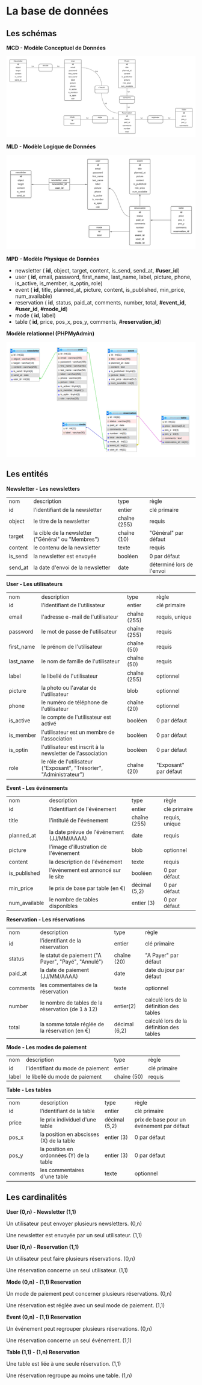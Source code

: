 # La base de données

## Les schémas

**MCD -  Modèle Conceptuel de Données**

![](/docs/schemas/entities/MCD.png)

**MLD -  Modèle Logique de Données**

![](/docs/schemas/entities/MLD.png)

**MPD -  Modèle Physique de Données**

- newsletter ( **id**, object, target, content, is_send, send_at, **#user_id**)
- user ( **id**, email, password, first_name, last_name, label, picture, phone, is_active, is_member, is_optin, role)
- event ( **id**, title, planned_at, picture, content, is_published, min_price, num_available)
- reservation ( **id**, status, paid_at, comments, number, total, **#event_id**, **#user_id**, **#mode_id**)
- mode ( **id**, label)
- table ( **id**, price, pos_x, pos_y, comments, **#reservation_id**)

**Modèle relationnel (PHPMyAdmin)**

![](/docs/schemas/entities/relations.png)

## Les entités

**Newsletter - Les newsletters**

|||||
|-|-|-|-|
|nom|description|type|règle|
|id|l'identifiant de la newsletter|entier|clé primaire|
|object|le titre de la newsletter|chaîne (255)|requis|
|target|la cible de la newsletter ("Général" ou "Membres")|chaîne (10)|"Général" par défaut|
|content|le contenu de la newsletter|texte|requis|
|is_send|la newsletter est envoyée|booléen|0 par défaut|
|send_at|la date d'envoi de la newsletter|date|déterminé lors de l'envoi|

**User - Les utilisateurs**

|||||
|-|-|-|-|
|nom|description|type|règle|
|id|l'identifiant de l'utilisateur|entier|clé primaire|
|email|l'adresse e-mail de l'utilisateur|chaîne (255)|requis, unique|
|password|le mot de passe de l'utilisateur|chaîne (255)|requis|
|first_name|le prénom de l'utilisateur|chaîne (50)|requis|
|last_name|le nom de famille de l'utilisateur|chaîne (50)|requis|
|label|le libellé de l'utilisateur|chaîne (255)|optionnel|
|picture|la photo ou l'avatar de l'utilisateur|blob|optionnel|
|phone|le numéro de téléphone de l'utilisateur|chaîne (20)|optionnel|
|is_active|le compte de l'utilisateur est activé|booléen|0 par défaut|
|is_member|l'utilisateur est un membre de l'association|booléen|0 par défaut|
|is_optin|l'utilisateur est inscrit à la newsletter de l'association|booléen|0 par défaut|
|role|le rôle de l'utilisateur ("Exposant", "Trésorier", "Administrateur")|chaîne (20)|"Exposant" par défaut|

**Event - Les événements**

|||||
|-|-|-|-|
|nom|description|type|règle|
|id|l'identifiant de l'événement|entier|clé primaire|
|title|l'intitulé de l'événement|chaîne (255)|requis, unique|
|planned_at|la date prévue de l'événement (JJ/MM/AAAA)|date|requis|
|picture|l'image d'illustration de l'événement|blob|optionnel|
|content|la description de l'événement|texte|requis|
|is_published|l'événement est annoncé sur le site|booléen|0 par défaut|
|min_price|le prix de base par table (en €)|décimal (5,2)|0 par défaut|
|num_available|le nombre de tables disponibles|entier (3)|0 par défaut|

**Reservation - Les réservations**

|||||
|-|-|-|-|
|nom|description|type|règle|
|id|l'identifiant de la réservation|entier|clé primaire|
|status|le statut de paiement ("A Payer", "Payé", "Annulé")|chaîne (20)|"A Payer" par défaut|
|paid_at|la date de paiement (JJ/MM/AAAA)|date|date du jour par défaut|
|comments|les commentaires de la réservation|texte|optionnel|
|number|le nombre de tables de la réservation (de 1 à 12)|entier(2)|calculé lors de la définition des tables|
|total|la somme totale réglée de la réservation (en €)|décimal (6,2)|calculé lors de la définition des tables|

**Mode - Les modes de paiement**

|||||
|-|-|-|-|
|nom|description|type|règle|
|id|l'identifiant du mode de paiement|entier|clé primaire|
|label|le libellé du mode de paiement|chaîne (50)|requis|

**Table - Les tables**

|||||
|-|-|-|-|
|nom|description|type|règle|
|id|l'identifiant de la table|entier|clé primaire|
|price|le prix individuel d'une table|décimal (5,2)|prix de base pour un événement par défaut|
|pos_x|la position en abscisses (X) de la table|entier (3)|0 par défaut|
|pos_y|la position en ordonnées (Y) de la table|entier (3)|0 par défaut|
|comments|les commentaires d'une table|texte|optionnel|

## Les cardinalités

**User (0,n) - Newsletter (1,1)**

Un utilisateur peut envoyer plusieurs newsletters. (0,n)

Une newsletter est envoyée par un seul utilisateur. (1,1)

**User (0,n) - Reservation (1,1)**

Un utilisateur peut faire plusieurs réservations. (0,n)

Une réservation concerne un seul utilisateur. (1,1)

**Mode (0,n) - (1,1) Reservation**

Un mode de paiement peut concerner plusieurs réservations. (0,n)

Une réservation est réglée avec un seul mode de paiement. (1,1)

**Event (0,n) - (1,1) Reservation**

Un événement peut regrouper plusieurs réservations. (0,n)

Une réservation concerne un seul événement. (1,1)

**Table (1,1) - (1,n) Reservation**

Une table est liée à une seule réservation. (1,1)

Une réservation regroupe au moins une table. (1,n)
